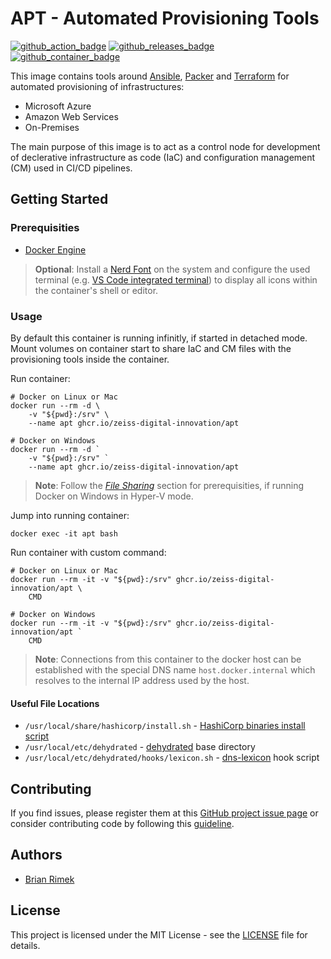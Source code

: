 # APT - Automated Provisioning Tools

[![github_action_badge]][github_action]
[![github_releases_badge]][github_releases]
[![github_container_badge]][github_container]

This image contains tools around [Ansible](https://www.ansible.com/), [Packer](https://www.packer.io/) and [Terraform](https://www.terraform.io/) for automated provisioning of infrastructures:

* Microsoft Azure
* Amazon Web Services
* On-Premises

The main purpose of this image is to act as a control node for development of declerative infrastructure as code (IaC) and configuration management (CM) used in CI/CD pipelines.

## Getting Started

### Prerequisities

* [Docker Engine](https://docs.docker.com/get-docker/)

> **Optional**: Install a [Nerd Font](https://www.nerdfonts.com/font-downloads) on the system and configure the used terminal (e.g. [VS Code integrated terminal](https://code.visualstudio.com/docs/editor/integrated-terminal#_terminal-display-settings)) to display all icons within the container's shell or editor.

### Usage

By default this container is running infinitly, if started in detached mode. Mount volumes on container start to share IaC and CM files with the provisioning tools inside the container.

Run container:

```shell
# Docker on Linux or Mac
docker run --rm -d \
    -v "${pwd}:/srv" \
    --name apt ghcr.io/zeiss-digital-innovation/apt

# Docker on Windows
docker run --rm -d `
    -v "${pwd}:/srv" `
    --name apt ghcr.io/zeiss-digital-innovation/apt
```

> **Note**: Follow the *[File Sharing](https://docs.docker.com/docker-for-windows/#resources)* section for prerequisities, if running Docker on Windows in Hyper-V mode.

Jump into running container:

```shell
docker exec -it apt bash
```

Run container with custom command:

```shell
# Docker on Linux or Mac
docker run --rm -it -v "${pwd}:/srv" ghcr.io/zeiss-digital-innovation/apt \
    CMD

# Docker on Windows
docker run --rm -it -v "${pwd}:/srv" ghcr.io/zeiss-digital-innovation/apt `
    CMD
```

> **Note**: Connections from this container to the docker host can be established with the special DNS name `host.docker.internal` which resolves to the internal IP address used by the host.

#### Useful File Locations

* `/usr/local/share/hashicorp/install.sh` - [HashiCorp binaries install script](https://github.com/zeiss-digital-innovation/install-hashicorp-binaries)
* `/usr/local/etc/dehydrated` - [dehydrated](https://github.com/dehydrated-io/dehydrated) base directory
* `/usr/local/etc/dehydrated/hooks/lexicon.sh` - [dns-lexicon](https://github.com/AnalogJ/lexicon) hook script

## Contributing

If you find issues, please register them at this [GitHub project issue page][github_issue] or consider contributing code by following this [guideline][github_guide].

## Authors

* [Brian Rimek](https://github.com/rembik)

## License

This project is licensed under the MIT License - see the [LICENSE][github_licence] file for details.

[github_action]: https://github.com/zeiss-digital-innovation/container-apt/actions
[github_action_badge]: https://img.shields.io/github/workflow/status/zeiss-digital-innovation/container-apt/docker-build/master?logo=github
[github_releases]: https://github.com/zeiss-digital-innovation/container-apt/releases
[github_releases_badge]: https://img.shields.io/github/v/release/zeiss-digital-innovation/container-apt?sort=semver&logo=github
[github_container]: https://github.com/orgs/zeiss-digital-innovation/packages/container/package/apt
[github_container_badge]: https://img.shields.io/badge/registry-ghcr.io%2Fzeiss--digital--innovation%2Fapt-1488C6?logo=docker&logoColor=FFF
[github_issue]: http://github.com/zeiss-digital-innovation/container-apt/issues/new/choose
[github_guide]: http://github.com/zeiss-digital-innovation/container-apt/tree/master/.github/CONTRIBUTING.md
[github_licence]: http://github.com/zeiss-digital-innovation/container-apt/tree/master/LICENSE
